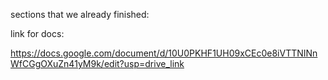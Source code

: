 sections that we already finished:

link for docs:

https://docs.google.com/document/d/10U0PKHF1UH09xCEc0e8iVTTNINnWfCGgOXuZn41yM9k/edit?usp=drive_link
